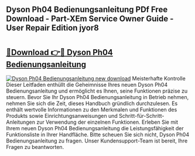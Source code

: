 ## Dyson Ph04 Bedienungsanleitung PDf Free Download - Part-XEm Service Owner Guide - User Repair Edition jyor8

# <h2><a href="http://df4mm1.blite.top/?on=Dyson+Ph04+Bedienungsanleitung">🔗Download 👉🔴 Dyson Ph04 Bedienungsanleitung</a></h2>

[![Dyson Ph04 Bedienungsanleitung new download](https://i.imgur.com/lujVjoI.png)](http://df4mm1.blite.top/?on=Dyson+Ph04+Bedienungsanleitung)
Meisterhafte Kontrolle Dieser Leitfaden enthüllt die Geheimnisse Ihres neuen Dyson Ph04 Bedienungsanleitung und ermöglicht es Ihnen, seine Funktionen präzise zu steuern. Bevor Sie Ihr Dyson Ph04 Bedienungsanleitung in Betrieb nehmen, nehmen Sie sich die Zeit, dieses Handbuch gründlich durchzulesen. Es enthält wertvolle Informationen zu den Merkmalen und Funktionen des Produkts sowie Einrichtungsanweisungen und Schritt-für-Schritt-Anleitungen zur Verwendung der einzelnen Funktionen. Erleben Sie mit Ihrem neuen Dyson Ph04 Bedienungsanleitung die Leistungsfähigkeit der Funktionsliste in Ihrer Handfläche. Bitte scheuen Sie sich nicht, Dyson Ph04 Bedienungsanleitung zu fragen. Unser Kundensupport-Team ist bereit, Ihre Fragen zu beantworten.
